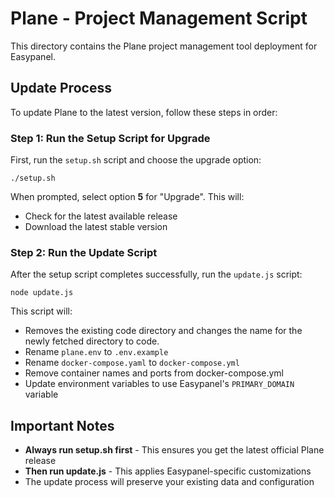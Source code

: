 # Plane - Project Management Script

This directory contains the Plane project management tool deployment for Easypanel.

## Update Process

To update Plane to the latest version, follow these steps in order:

### Step 1: Run the Setup Script for Upgrade

First, run the `setup.sh` script and choose the upgrade option:

```
./setup.sh
```

When prompted, select option **5** for "Upgrade". This will:

*   Check for the latest available release
*   Download the latest stable version

### Step 2: Run the Update Script

After the setup script completes successfully, run the `update.js` script:

```
node update.js
```

This script will:

*   Removes the existing code directory and changes the name for the newly fetched directory to code. 
*   Rename `plane.env` to `.env.example`
*   Rename `docker-compose.yaml` to `docker-compose.yml`
*   Remove container names and ports from docker-compose.yml
*   Update environment variables to use Easypanel's `PRIMARY_DOMAIN` variable

## Important Notes

*   **Always run setup.sh first** - This ensures you get the latest official Plane release
*   **Then run update.js** - This applies Easypanel-specific customizations
*   The update process will preserve your existing data and configuration
